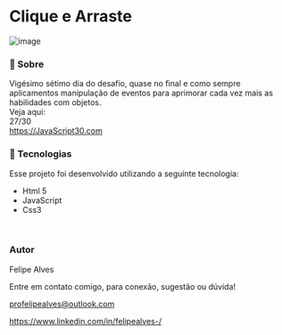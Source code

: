 # Clique e Arraste
![image](https://user-images.githubusercontent.com/78622458/177138977-aee431c6-6f79-448d-976c-6f3ba9f041fc.png)
### 🔖 Sobre
Vigésimo sétimo dia do desafio, quase no final e como sempre aplicamentos manipulação de eventos para aprimorar cada vez mais as habilidades com objetos.
<br/>
Veja aqui: 
<br/>
27/30 <br/>
https://JavaScript30.com 

### 🚀 Tecnologias
Esse projeto foi desenvolvido utilizando a seguinte tecnologia:

+ Html 5
+ JavaScript
+ Css3
 <br/>
 
### Autor
Felipe Alves <br/>

Entre em contato comigo, para conexão, sugestão ou dúvida! <br/>

profelipealves@outlook.com <br/>

https://www.linkedin.com/in/felipealves-/
